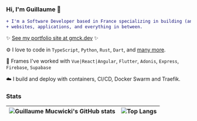 ### Hi, I'm Guillaume :wave:

```diff
+ I'm a Software Developer based in France specializing in building (and occasionally designing) 
+ websites, applications, and everything in between.
```

:sparkles: [See my portfolio site at gmck.dev](https://gmck.dev) :sparkles:

:gear: I love to code in `TypeScript`, `Python`, `Rust`, `Dart`, and [many more](https://gmck.dev/skills).

:bricks: Frames I've worked with `Vue|React|Angular`, `Flutter`, `Adonis`, `Express`, `Firebase`, `Supabase`

:cloud: I build and deploy with containers, CI/CD, Docker Swarm and Traefik.

### Stats

| ![Guillaume Mucwicki's GitHub stats](https://github-readme-stats.vercel.app/api?username=GuillaumeMCK&show_icons=true&bg_color=FF000000&hide_border=true&icon_color=2b864b&ring_color=2b864b&hide_title=true&count_private=true) | ![Top Langs](https://github-readme-stats.vercel.app/api/top-langs/?username=GuillaumeMCK&layout=compact&bg_color=FF000000&hide=html,scss,javascript,css&hide_border=true&hide_title=true) |
|----------------------------------------------------------------------------------------------------------------------------------------------------------------------------------------------------------------------------------|-------------------------------------------------------------------------------------------------------------------------------------------------------------------------------------------|
